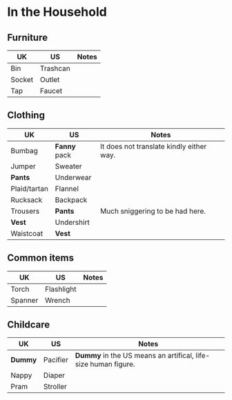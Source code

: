 # In the Household

## Furniture

UK  | US  | Notes
--- | --- | ---
Bin | Trashcan |
Socket | Outlet |
Tap | Faucet |


## Clothing

UK  | US  | Notes
--- | --- | ---
Bumbag | **Fanny** pack | It does not translate kindly either way.
Jumper | Sweater |
**Pants** | Underwear |
Plaid/tartan | Flannel |
Rucksack | Backpack |
Trousers | **Pants** | Much sniggering to be had here.
**Vest** | Undershirt |
Waistcoat | **Vest** |


## Common items

UK  | US  | Notes
--- | --- | ---
Torch | Flashlight |
Spanner | Wrench |


## Childcare

UK  | US  | Notes
--- | --- | ---
**Dummy** | Pacifier | **Dummy** in the US means an artifical, life-size human figure.
Nappy | Diaper |
Pram | Stroller |
